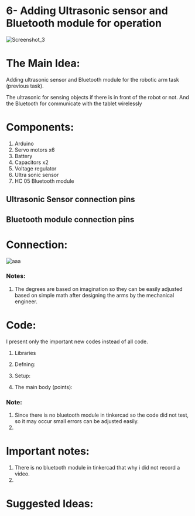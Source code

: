 # 6- Adding Ultrasonic sensor and Bluetooth module for operation


![Screenshot_3](https://user-images.githubusercontent.com/85455361/124705407-4b38b880-defe-11eb-9f68-1afa998dbb38.jpg)

# The Main Idea:

Adding ultrasonic sensor and Bluetooth module for the robotic arm task (previous task). 

The ultrasonic for sensing objects if there is in front of the robot or not.
And the Bluetooth for communicate with the tablet wirelessly

# Components:

1. Arduino 
2. Servo motors x6
3. Battery
4. Capacitors x2
5. Voltage regulator 
6. Ultra sonic sensor
7. HC 05 Bluetooth module

## Ultrasonic Sensor connection pins

## Bluetooth module connection pins

# Connection:

![aaa](https://user-images.githubusercontent.com/85455361/124711475-cbfbb280-df06-11eb-9788-6bbc21646dea.jpg)


### Notes:

1. The degrees are based on imagination so they can be easily adjusted based on simple math after designing the arms by the mechanical engineer. 

# Code:

I present only the important new codes instead of all code.

1. Libraries 

2. Defning:

3. Setup:

4. The main body (points):

### Note:

1. Since there is no bluetooth module in tinkercad so the code did not test, so it may occur small errors can be adjusted easily.
2. 
# Important notes:

1. There is no bluetooth module in tinkercad that why i did not record a video.
2. 


# Suggested Ideas: 
###  
